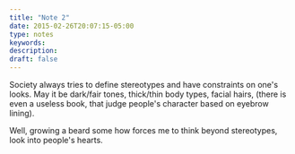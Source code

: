 ```yaml
---
title: "Note 2"
date: 2015-02-26T20:07:15-05:00
type: notes
keywords:
description:
draft: false
---
```

[comment]: # (A note is any quick thought, quote, one-liners or a simple tweet. )

Society always tries to define stereotypes and have constraints on one's looks. May it be dark/fair tones, thick/thin body types, facial hairs, (there is even a useless book, that judge people's character based on eyebrow lining).

Well, growing a beard some how forces me to think beyond stereotypes, look into people's hearts.
